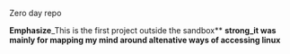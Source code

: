 Zero day repo

**Emphasize**_This is the first project outside the sandbox**
**strong_it was mainly for mapping my mind around altenative ways of accessing linux**



